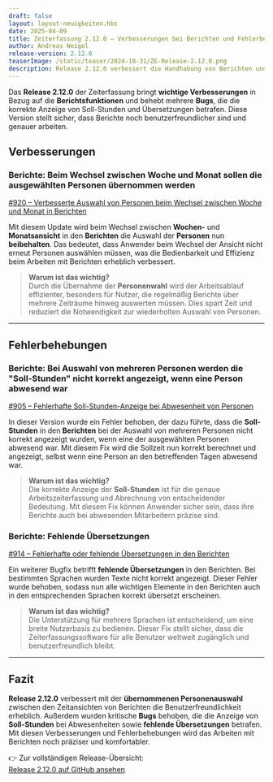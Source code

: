 ```yaml
---
draft: false
layout: layout-neuigkeiten.hbs
date: 2025-04-09
title: Zeiterfassung 2.12.0 – Verbesserungen bei Berichten und Fehlerbehebungen
author: Andreas Weigel
release-version: 2.12.0
teaserImage: /static/teaser/2024-10-31/ZE-Release-2.12.0.png
description: Release 2.12.0 verbessert die Handhabung von Berichten und behebt Fehler, die die Anzeige von Soll-Stunden und Übersetzungen betrafen.
---
```


Das **Release 2.12.0** der Zeiterfassung bringt **wichtige Verbesserungen** in Bezug auf die **Berichtsfunktionen** und behebt mehrere **Bugs**, die die korrekte Anzeige von Soll-Stunden und Übersetzungen betrafen. Diese Version stellt sicher, dass Berichte noch benutzerfreundlicher sind und genauer arbeiten.

<!-- more -->

## Verbesserungen

### Berichte: Beim Wechsel zwischen Woche und Monat sollen die ausgewählten Personen übernommen werden

[#920 – Verbesserte Auswahl von Personen beim Wechsel zwischen Woche und Monat in Berichten](https://github.com/urlaubsverwaltung/zeiterfassung/pull/920)

Mit diesem Update wird beim Wechsel zwischen **Wochen-** und **Monatsansicht** in den **Berichten** die Auswahl der **Personen** nun **beibehalten**. Das bedeutet, dass Anwender beim Wechsel der Ansicht nicht erneut Personen auswählen müssen, was die Bedienbarkeit und Effizienz beim Arbeiten mit Berichten erheblich verbessert.

> **Warum ist das wichtig?**  
> Durch die Übernahme der **Personenwahl** wird der Arbeitsablauf effizienter, besonders für Nutzer, die regelmäßig Berichte über mehrere Zeiträume hinweg auswerten müssen. Dies spart Zeit und reduziert die Notwendigkeit zur wiederholten Auswahl von Personen.

---

## Fehlerbehebungen

### Berichte: Bei Auswahl von mehreren Personen werden die "Soll-Stunden" nicht korrekt angezeigt, wenn eine Person abwesend war

[#905 – Fehlerhafte Soll-Stunden-Anzeige bei Abwesenheit von Personen](https://github.com/urlaubsverwaltung/zeiterfassung/pull/905)

In dieser Version wurde ein Fehler behoben, der dazu führte, dass die **Soll-Stunden** in den **Berichten** bei der Auswahl von mehreren Personen nicht korrekt angezeigt wurden, wenn eine der ausgewählten Personen abwesend war. Mit diesem Fix wird die Sollzeit nun korrekt berechnet und angezeigt, selbst wenn eine Person an den betreffenden Tagen abwesend war.

> **Warum ist das wichtig?**  
> Die korrekte Anzeige der **Soll-Stunden** ist für die genaue Arbeitszeiterfassung und Abrechnung von entscheidender Bedeutung. Mit diesem Fix können Anwender sicher sein, dass ihre Berichte auch bei abwesenden Mitarbeitern präzise sind.

### Berichte: Fehlende Übersetzungen

[#914 – Fehlerhafte oder fehlende Übersetzungen in den Berichten](https://github.com/urlaubsverwaltung/zeiterfassung/pull/914)

Ein weiterer Bugfix betrifft **fehlende Übersetzungen** in den Berichten. Bei bestimmten Sprachen wurden Texte nicht korrekt angezeigt. Dieser Fehler wurde behoben, sodass nun alle wichtigen Elemente in den Berichten auch in den entsprechenden Sprachen korrekt übersetzt erscheinen.

> **Warum ist das wichtig?**  
> Die Unterstützung für mehrere Sprachen ist entscheidend, um eine breite Nutzerbasis zu bedienen. Dieser Fix stellt sicher, dass die Zeiterfassungssoftware für alle Benutzer weltweit zugänglich und benutzerfreundlich bleibt.

---

## Fazit

**Release 2.12.0** verbessert mit der **übernommenen Personenauswahl** zwischen den Zeitansichten von Berichten die Benutzerfreundlichkeit erheblich. Außerdem wurden kritische **Bugs** behoben, die die Anzeige von **Soll-Stunden** bei Abwesenheiten sowie **fehlende Übersetzungen** betrafen. Mit diesen Verbesserungen und Fehlerbehebungen wird das Arbeiten mit Berichten noch präziser und komfortabler.

👉 Zur vollständigen Release-Übersicht:  
[Release 2.12.0 auf GitHub ansehen](https://github.com/urlaubsverwaltung/zeiterfassung/releases/tag/zeiterfassung-2.12.0)
